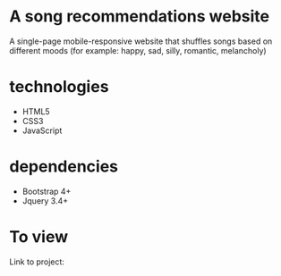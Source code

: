 # A song recommendations website
 
A single-page mobile-responsive website that shuffles songs based on different moods (for example: happy, sad, silly, romantic, melancholy) 

# technologies 
- HTML5
- CSS3
- JavaScript

# dependencies
- Bootstrap 4+
- Jquery 3.4+

# To view
Link to project: